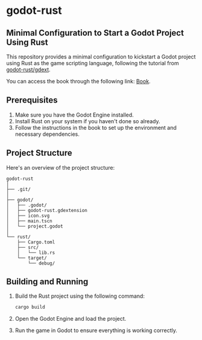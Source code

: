 # godot-rust
## Minimal Configuration to Start a Godot Project Using Rust

This repository provides a minimal configuration to kickstart a Godot project using Rust as the game scripting language, following the tutorial from [godot-rust/gdext](http://github.com/godot-rust/gdext). 

You can access the book through the following link: [Book](https://godot-rust.github.io/book/).

## Prerequisites

1. Make sure you have the Godot Engine installed.
2. Install Rust on your system if you haven't done so already.
3. Follow the instructions in the book to set up the environment and necessary dependencies.

## Project Structure

Here's an overview of the project structure:

```
godot-rust
│
├── .git/
│
├── godot/
│   ├── .godot/
│   ├── godot-rust.gdextension
│   ├── icon.svg
│   ├── main.tscn
│   └── project.godot
│
└── rust/
    ├── Cargo.toml
    ├── src/
    │   └── lib.rs
    └── target/
        └── debug/
```

## Building and Running

1. Build the Rust project using the following command:

   ```bash
   cargo build
   ```

2. Open the Godot Engine and load the project.
3. Run the game in Godot to ensure everything is working correctly.
